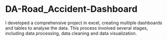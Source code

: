 # DA-Road_Accident-Dashboard
I developed a comprehensive project in excel, creating multiple dashboards and tables to analyse the data. This process involved several stages, including data processing, data cleaning and data visualization.
